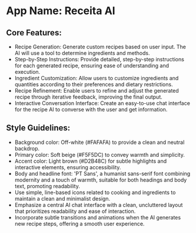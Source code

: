 # **App Name**: Receita AI

## Core Features:

- Recipe Generation: Generate custom recipes based on user input. The AI will use a tool to determine ingredients and methods.
- Step-by-Step Instructions: Provide detailed, step-by-step instructions for each generated recipe, ensuring ease of understanding and execution.
- Ingredient Customization: Allow users to customize ingredients and quantities according to their preferences and dietary restrictions.
- Recipe Refinement: Enable users to refine and adjust the generated recipe through iterative feedback, improving the final output.
- Interactive Conversation Interface: Create an easy-to-use chat interface for the recipe AI to converse with the user and get information.

## Style Guidelines:

- Background color: Off-white (#FAFAFA) to provide a clean and neutral backdrop.
- Primary color: Soft beige (#F5F5DC) to convey warmth and simplicity.
- Accent color: Light brown (#D2B48C) for subtle highlights and interactive elements, ensuring accessibility.
- Body and headline font: 'PT Sans', a humanist sans-serif font combining modernity and a touch of warmth, suitable for both headings and body text, promoting readability.
- Use simple, line-based icons related to cooking and ingredients to maintain a clean and minimalist design.
- Emphasize a central AI chat interface with a clean, uncluttered layout that prioritizes readability and ease of interaction.
- Incorporate subtle transitions and animations when the AI generates new recipe steps, offering a smooth user experience.